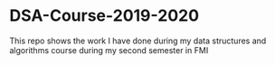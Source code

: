 # DSA-Course-2019-2020
This repo shows the work I have done during my data structures and algorithms course during my second semester in FMI
